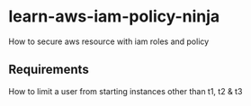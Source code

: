 # learn-aws-iam-policy-ninja
How to secure aws resource with iam roles and policy

## Requirements
How to limit a user from starting instances other than t1, t2 & t3
```ruby
```
